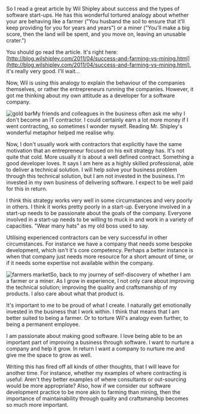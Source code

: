 ﻿So I read a great article by Wil Shipley about success and the types of software start-ups. He has this wonderful tortured analogy about whether your are behaving like a farmer ("You husband the soil to ensure that it&rsquo;ll keep providing for you for years and years") or a miner ("You&rsquo;ll make a big score, then the land will be spent, and you move on, leaving an unusable crater.")

You should go read the article. It's right here: [http://blog.wilshipley.com/2011/04/success-and-farming-vs-mining.html](http://blog.wilshipley.com/2011/04/success-and-farming-vs-mining.html), it's really very good. I'll wait...

Now, Wil is using this analogy to explain the behaviour of the companies themselves, or rather the entrepreneurs running the companies. However, it got me thinking about my own attitude as a developer for a software company.

![gold bar](/Media/Default/images/blog/goldbar.jpg)My friends and colleagues in the business often ask me why I don't  become an IT contractor. I could certainly earn a lot more money if I went contracting, so sometimes I wonder myself. Reading Mr. Shipley's wonderful metaphor helped me realise why.

Now, I don't usually work with contractors that explicitly have the same motivation that an entrepreneur focused on his exit strategy has. It's not quite that cold. More usually it is about a well defined contract. Something a good developer loves. It says I am here as a highly skilled professional, able to deliver a technical solution. I will help solve your business problem through this technical solution,  but I am not invested in the business. I'm invested in my own business of delivering software. I expect to be well paid for this in return.

I think this strategy works very well in some circumstances and very poorly in others. I think it works pretty poorly in a start-up. Everyone involved in a start-up needs to be passionate about the goals of the company. Everyone involved in a start-up needs to be willing to muck in and work in a variety of capacities. "Wear many hats" as my old boss used to say.

Utilising experienced contractors can be very successful in other circumstances. For instance we have a company that needs some bespoke development, which isn't it's core competency.  Perhaps a better instance is when that company just needs more resource for a short amount of time, or if it needs some expertise not available within the company.

![farmers market](/Media/Default/images/blog/farmersmarket.jpg)So, back to my journey of self-discovery of whether I am a farmer or a miner. As I grow in experience, I not only care about improving the technical solution; improving the quality and craftsmanship of my products. I also care about what that product is.

It's important to me to be proud of what I create. I naturally get emotionally invested in the business that I work within. I think that means that I am better suited to being a farmer. Or to torture Wil's analogy even further, to being a permanent employee.

I am passionate about making good software. I love being able to be an important part of improving a business through software. I want to nurture a company and help it grow. In return I want a company to nurture me and give me the space to grow as well.

Writing this has fired off all kinds of other thoughts, that I will leave for another time. For instance, whether my examples of where contracting is useful: Aren't they better examples of where consultants or out-sourcing would be more appropriate? Also, how if we consider our software development practice to be more akin to farming than mining, then the importance of maintainability through quality and craftsmanship becomes so much more important.  &nbsp;